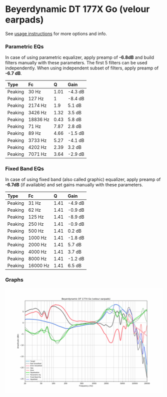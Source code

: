 # Beyerdynamic DT 177X Go (velour earpads)
See [usage instructions](https://github.com/jaakkopasanen/AutoEq#usage) for more options and info.

### Parametric EQs
In case of using parametric equalizer, apply preamp of **-6.8dB** and build filters manually
with these parameters. The first 5 filters can be used independently.
When using independent subset of filters, apply preamp of **-6.7 dB**.

| Type    | Fc       |    Q | Gain    |
|:--------|:---------|:-----|:--------|
| Peaking | 30 Hz    | 1.01 | -4.3 dB |
| Peaking | 127 Hz   | 1    | -8.4 dB |
| Peaking | 2174 Hz  | 1.9  | 5.1 dB  |
| Peaking | 3426 Hz  | 1.32 | 3.5 dB  |
| Peaking | 18836 Hz | 0.43 | 5.8 dB  |
| Peaking | 71 Hz    | 7.87 | 2.8 dB  |
| Peaking | 89 Hz    | 4.66 | -1.5 dB |
| Peaking | 3733 Hz  | 5.27 | -4.1 dB |
| Peaking | 4202 Hz  | 2.39 | 3.2 dB  |
| Peaking | 7071 Hz  | 3.64 | -2.9 dB |

### Fixed Band EQs
In case of using fixed band (also called graphic) equalizer, apply preamp of **-6.7dB**
(if available) and set gains manually with these parameters.

| Type    | Fc       |    Q | Gain    |
|:--------|:---------|:-----|:--------|
| Peaking | 31 Hz    | 1.41 | -4.9 dB |
| Peaking | 62 Hz    | 1.41 | -0.9 dB |
| Peaking | 125 Hz   | 1.41 | -8.9 dB |
| Peaking | 250 Hz   | 1.41 | -0.9 dB |
| Peaking | 500 Hz   | 1.41 | 0.2 dB  |
| Peaking | 1000 Hz  | 1.41 | -1.8 dB |
| Peaking | 2000 Hz  | 1.41 | 5.7 dB  |
| Peaking | 4000 Hz  | 1.41 | 3.7 dB  |
| Peaking | 8000 Hz  | 1.41 | -1.2 dB |
| Peaking | 16000 Hz | 1.41 | 6.5 dB  |

### Graphs
![](./Beyerdynamic%20DT%20177X%20Go%20(velour%20earpads).png)